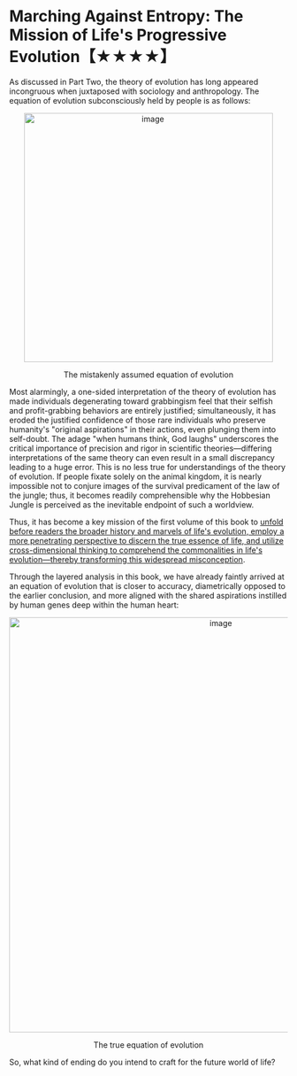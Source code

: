 # Marching Against Entropy: The Mission of Life's Progressive Evolution【★★★★】  
As discussed in Part Two, the theory of evolution has long appeared incongruous when juxtaposed with sociology and anthropology. The equation of evolution subconsciously held by people is as follows:  

<p align="center"><img width="450" alt="image" src="https://github.com/user-attachments/assets/d7513be7-65b3-4d61-98b1-589323956732" /></p>  
<p align="center">The mistakenly assumed equation of evolution</p>  

Most alarmingly, a one-sided interpretation of the theory of evolution has made individuals degenerating toward grabbingism feel that their selfish and profit-grabbing behaviors are entirely justified; simultaneously, it has eroded the justified confidence of those rare individuals who preserve humanity's "original aspirations" in their actions, even plunging them into self-doubt. The adage "when humans think, God laughs" underscores the critical importance of precision and rigor in scientific theories—differing interpretations of the same theory can even result in a small discrepancy leading to a huge error. This is no less true for understandings of the theory of evolution. If people fixate solely on the animal kingdom, it is nearly impossible not to conjure images of the survival predicament of the law of the jungle; thus, it becomes readily comprehensible why the Hobbesian Jungle is perceived as the inevitable endpoint of such a worldview.  

Thus, it has become a key mission of the first volume of this book to [unfold before readers the broader history and marvels of life's evolution, employ a more penetrating perspective to discern the true essence of life, and utilize cross-dimensional thinking to comprehend the commonalities in life's evolution—thereby transforming this widespread misconception]().  

Through the layered analysis in this book, we have already faintly arrived at an equation of evolution that is closer to accuracy, diametrically opposed to the earlier conclusion, and more aligned with the shared aspirations instilled by human genes deep within the human heart:  

<p align="center"><img width="750" alt="image" src="https://github.com/user-attachments/assets/e38ab050-8756-40d8-b9fa-151f2e4b706a" /></p>  
<p align="center">The true equation of evolution</p>  

So, what kind of ending do you intend to craft for the future world of life?